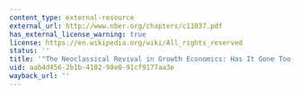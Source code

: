 ```yaml
---
content_type: external-resource
external_url: http://www.nber.org/chapters/c11037.pdf
has_external_license_warning: true
license: https://en.wikipedia.org/wiki/All_rights_reserved
status: ''
title: '"The Neoclassical Revival in Growth Economics: Has It Gone Too Far?" (PDF)'
uid: aab4d456-2b1b-4102-98e0-91cf9177aa3e
wayback_url: ''
---
```

